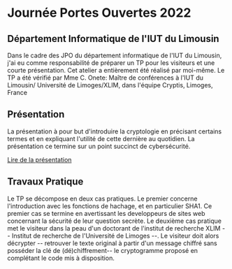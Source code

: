 # Journée Portes Ouvertes 2022
## Département Informatique de l'IUT du Limousin

Dans le cadre des JPO du département informatique de l'IUT du Limousin, j'ai eu comme responsabilité de préparer un TP pour les visiteurs et une courte présentation.
Cet atelier a entièrement été réalisé par moi-même. Le TP a été vérifié par Mme C. Onete: Maître de conférences à l'IUT du Limousin/ Université de Limoges/XLIM,
dans l'équipe Cryptis, Limoges, France

## Présentation

La présentation à pour but d'introduire la cryptologie en précisant certains termes et en expliquant l'utilité de cette dernière au quotidien. 
La présentation ce termine sur un point succinct de cybersécurité.

[Lire de la présentation](https://view.genial.ly/621e821d79cac20012fa2c8d/presentation-introduction-a-la-cryptologie-or-jpo-iut-du-limousin)

## Travaux Pratique

Le TP se décompose en deux cas pratiques. Le premier concerne l'introduction avec les fonctions de hachage, et en particulier SHA1. Ce premier cas se termine en
avertissant les developpeurs de sites web concernant la sécurité de leur question secrète. Le deuxième cas pratique met le visiteur dans la peau d'un doctorant de l'institut 
de recherche XLIM -- Institut de recherche de l'Université de Limoges --. Le visiteur doit alors décrypter -- retrouver le texte original à partir d'un
message chiffré sans posséder la clé de (dé)chiffrement-- le cryptogramme proposé en complétant le code mis à disposition.

